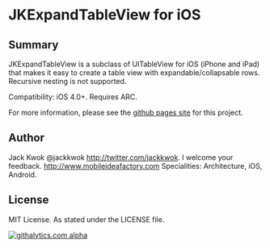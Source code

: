 JKExpandTableView for iOS
===============================================================


## Summary

JKExpandTableView is a subclass of UITableView for iOS (iPhone and iPad) that makes it easy to create a table view with expandable/collapsable rows.  Recursive nesting is not supported.

Compatibility: iOS 4.0+.  Requires ARC.

For more information, please see the [github pages site](http://jackkwok.github.io/JKExpandTableView) for this project.


## Author
Jack Kwok @jackkwok http://twitter.com/jackkwok.  I welcome your feedback.
http://www.mobileideafactory.com
Specialities: Architecture, iOS, Android.

## License
MIT License.  As stated under the LICENSE file.

[![githalytics.com alpha](https://cruel-carlota.pagodabox.com/583de44d5903e99a84cbefc79def9871 "githalytics.com")](http://githalytics.com/jackkwok/JKExpandTableView)